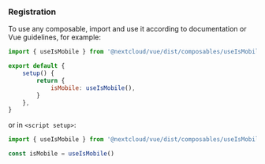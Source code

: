 <!--
 - SPDX-FileCopyrightText: 2024 Nextcloud GmbH and Nextcloud contributors
 - SPDX-License-Identifier: AGPL-3.0-or-later
-->

### Registration

To use any composable, import and use it according to documentation or Vue guidelines, for example:

```js static
import { useIsMobile } from '@nextcloud/vue/dist/composables/useIsMobile.js'

export default {
	setup() {
		return {
			isMobile: useIsMobile(),
		}
	},
}
```
or in `<script setup>`:

```js static
import { useIsMobile } from '@nextcloud/vue/dist/composables/useIsMobile.js'

const isMobile = useIsMobile()
```
